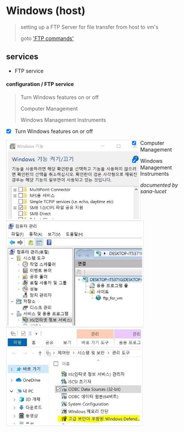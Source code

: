 # Windows (host)

> setting up a FTP Server for file transfer from host to vm's
>
> goto ['FTP commands']()



## services

* FTP service



#### configuration / FTP service

> Turn Windows features on or off
>
> Computer Management
>
> Windows Management Instruments



- [x] Turn Windows features on or off 

<img src="./turn_windows_features_on_off.jpg" alt="pic" style="float:left;zoom:75%;" />



- [x] Computer Management

<img src="./computer_management.JPG" alt="pic" style="float:left;zoom:75%;" />



- [x] Windows Management Instruments

<img src="./windows_management_instruments.jpg" alt="pic" style="float:left;zoom:75%;" />



_documented by sana-lucet_